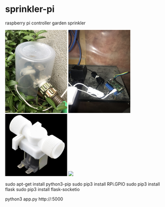 # sprinkler-pi
raspberry pi controller garden sprinkler


<img src="IMG_6853.jpg" width="200">
<img src="IMG_6857.jpg" width="200">
<img src="valve.jpg" width="200">
<img src="IMG_6854.jpg" width="200">

sudo apt-get install python3-pip
sudo pip3 install RPi.GPIO
sudo pip3 install flask
sudo pip3 install flask-socketio

python3 app.py
http://<raspi ip>:5000
  
